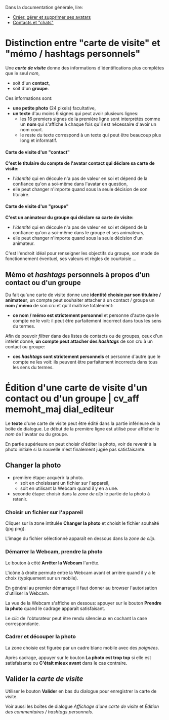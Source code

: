 Dans la documentation générale, lire:
- <a href="$$/appli/avatars.html" target="_blank">Créer, gérer et supprimer ses avatars</a>
- <a href="$$/appli/contactschats.html" target="_blank">Contacts et "chats"</a>

# Distinction entre "carte de visite" et "mémo / hashtags personnels"

Une **_carte de visite_** donne des informations d'identifications plus complètes que le seul _nom_,
- soit d'un **contact**,
- soit d'un **groupe**.

Ces informations sont:
- **une petite photo** (24 pixels) facultative,
- **un texte** d'au moins 6 signes qui peut avoir plusieurs lignes:
  - les 16 premiers signes de la première ligne sont interprétés comme un **nom** qui s'affiche à chaque fois qu'il est nécessaire d'avoir un nom court.
  - le reste du texte correspond à un texte qui peut être beaucoup plus long et informatif.

#### Carte de visite d\'un "contact"
**C'est le titulaire du compte de l'avatar contact qui déclare sa carte de visite:**
- _l'identité_ qui en découle n'a pas de valeur en soi et dépend de la confiance qu'on a soi-même dans l'avatar en question,
- elle peut changer n'importe quand sous la seule décision de son titulaire.

#### Carte de visite d\'un "groupe"
**C'est un animateur du groupe qui déclare sa carte de visite:**
- _l'identité_ qui en découle n'a pas de valeur en soi et dépend de la confiance qu'on a soi-même dans le groupe et ses animateurs,
- elle peut changer n'importe quand sous la seule décision d'un animateur.

C'est l'endroit idéal pour renseigner les objectifs du groupe, son mode de fonctionnement éventuel, ses valeurs et règles de courtoisie ...

## Mémo et _hashtags_ **personnels** à propos d'un contact ou d'un groupe
Du fait qu'une carte de visite donne une **identité choisie par son titulaire / animateur**, un compte peut souhaiter attacher à un contact / groupe un **nom / mémo** de son cru et qu'il maîtrise totalement:
- **ce nom / mémo est strictement personnel** et personne d'autre que le compte ne le voit: il peut être parfaitement incorrect dans tous les sens du termes.

Afin de pouvoir _filtrer_ dans des listes de contacts ou de groupes, ceux d'un intérêt donné, **un compte peut attacher des _hashtags_** de son cru à un contact ou groupe:
- **ces _hashtags_ sont strictement personnels** et personne d'autre que le compte ne les voit: ils peuvent être parfaitement incorrects dans tous les sens du termes.

# Édition d'une carte de visite d'un contact ou d'un groupe | cv_aff memoht_maj  dial_editeur
Le **texte** d'une carte de visite peut être édité dans la partie inférieure de la boîte de dialogue. Le début de la première ligne est utilisé pour afficher le _nom_ de l'avatar ou du groupe.

En partie supérieure on peut choisir d'éditer la photo, voir de revenir à la photo initiale si la nouvelle n'est finalement jugée pas satisfaisante.

## Changer la photo
- première étape: acquérir la photo.
  - soit en choisissant un fichier sur l'appareil,
  - soit en utilisant la Webcam quand il y en a une.
- seconde étape: choisir dans la _zone de clip_ le partie de la photo à retenir.

### Choisir un fichier sur l'appareil
Cliquer sur la zone intitulée **Changer la photo** et choisit le fichier souhaité (jpg png).

L'image du fichier sélectionné apparaît en dessous dans la _zone de clip_.

### Démarrer la Webcam, prendre la photo
Le bouton à côté **Arrêter la Webcam** l'arrête. 

L'icône à droite permute entre la Webcam avant et arrière quand il y a le choix (typiquement sur un mobile).

En général au premier démarrage il faut donner au browser l'autorisation d'utiliser la Webcam.

La vue de la Webcam s'affiche en dessous: appuyer sur le bouton **Prendre la photo** quand le cadrage apparaît satisfaisant.

Le _clic_ de l'obturateur peut être rendu silencieux en cochant la case correspondante.

### Cadrer et découper la photo
La zone choisie est figurée par un cadre blanc mobile avec des _poignées_.

Après cadrage, appuyer sur le bouton **La photo est trop top** si elle est satisfaisante ou **C'était mieux avant** dans le cas contraire.

## Valider la _carte de visite_
Utiliser le bouton **Valider** en bas du dialogue pour enregistrer la carte de visite.

Voir aussi les boîtes de dialogue _Affichage d'une carte de visite_ et _Édition des commentaires / hashtags personnels_.
